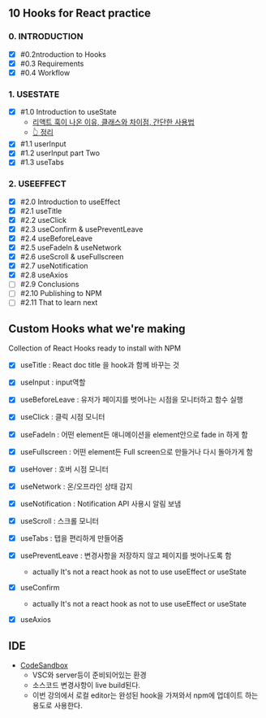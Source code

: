 ##  10 Hooks for React practice

### 0. INTRODUCTION 

- [x] \#0.2ntroduction to Hooks </br>
- [x] \#0.3 Requirements </br>
- [x] \#0.4 Workflow </br>

###  1. USESTATE

- [x] \#1.0 Introduction to useState  </br>
  - [리액트 훅이 나온 이유, 클래스와 차이점, 간단한 사용법](https://www.youtube.com/watch?v=yS-BU6eYUDE)
  - [👆 정리](https://github.com/JungSWon/JavaScript/blob/master/05_01_React-by-Nomad/03-01.React-Hook-Intro.md)
- [x] \#1.1 userInput  </br>
- [x] \#1.2 userInput part Two </br>
- [x] \#1.3 useTabs </br>

### 2. USEEFFECT
- [x] \#2.0 Introduction to useEffect
- [x] \#2.1 useTitle
- [x] \#2.2 useClick
- [x] \#2.3 useConfirm & usePreventLeave
- [x] \#2.4 useBeforeLeave
- [x] \#2.5 useFadeIn & useNetwork
- [x] \#2.6 useScroll & useFullscreen
- [x] \#2.7 useNotification
- [x] \#2.8 useAxios
- [ ] \#2.9 Conclusions
- [ ] \#2.10 Publishing to NPM
- [ ] \#2.11 That to learn next 

## Custom Hooks what we're making 

Collection of React Hooks ready to install with NPM

- [x] useTitle : React doc title 을 hook과 함께 바꾸는 것 
- [x] useInput : input역할
- [x] useBeforeLeave : 유저가 페이지를 벗어나는 시점을 모니터하고 함수 실행 
- [x] useClick : 클릭 시점 모니터
- [x] useFadeIn : 어떤 element든 애니메이션을 element안으로 fade in 하게 함 
- [x] useFullscreen : 어떤 element든 Full screen으로 만들거나 다시 돌아가게 함 
- [x] useHover : 호버 시점 모니터 
- [x] useNetwork : 온/오프라인 상태 감지  
- [x] useNotification : Notification API 사용시 알림 보냄 
- [x] useScroll : 스크롤 모니터 
- [x] useTabs : 탭을 편리하게 만들어줌 
- [x] usePreventLeave : 변경사항을 저장하지 않고 페이지를 벗어나도록 함
    - actually It's not a react hook as not to use useEffect or useState 
- [x] useConfirm 
    - actually It's not a react hook as not to use useEffect or useState
- [x] useAxios 



##  IDE

- [CodeSandbox](https://codesandbox.io/index2)
    - VSC와 server등이 준비되어있는 환경
    - 소스코드 변경사항이 live build된다.  
    - 이번 강의에서 로컬 editor는 완성된 hook을 가져와서 npm에 업데이트 하는 용도로 사용한다.  